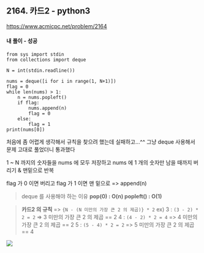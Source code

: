 ## 2164. 카드2 - python3
https://www.acmicpc.net/problem/2164

#### 내 풀이 - 성공
```
from sys import stdin
from collections import deque

N = int(stdin.readline())

nums = deque([i for i in range(1, N+1)])
flag = 0
while len(nums) > 1:
    n = nums.popleft()
    if flag:
        nums.append(n)
        flag = 0
    else:
        flag = 1
print(nums[0])
```
처음에 좀 어렵게 생각해서 규칙을 찾으려 했는데 실패하고...^^
그냥 deque 사용해서 문제 고대로 풀었더니 통과했다

1 ~ N 까지의 숫자들을 nums 에 모두 저장하고
nums 에 1 개의 숫자만 남을 때까지 버리기 & 맨밑으로 반복

flag 가 0 이면 버리고
flag 가 1 이면 맨 밑으로 => append(n)

> deque 를 사용해야 하는 이유
**pop(0) : O(n)
popleft() : O(1)**

> **카드2 의 규칙**
=> `{N - (N 미만의 가장 큰 2 의 제곱)} * 2`
ex)
3 : `(3 - 2) * 2 = 2` => 3 미만의 가장 큰 2 의 제곱 == 2
4 : `(4 - 2) * 2 = 4` => 4 미만의 가장 큰 2 의 제곱 == 2
5 : `(5 - 4) * 2 = 2` => 5 미만의 가장 큰 2 의 제곱 == 4

![](https://images.velog.io/images/jsh5408/post/48aa0b43-5a83-4bc7-a020-91711d7a06ba/image.png)